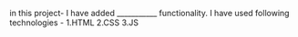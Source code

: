 in this project- I have added ___________ functionality.
I have used following technologies - 
1.HTML
2.CSS
3.JS

